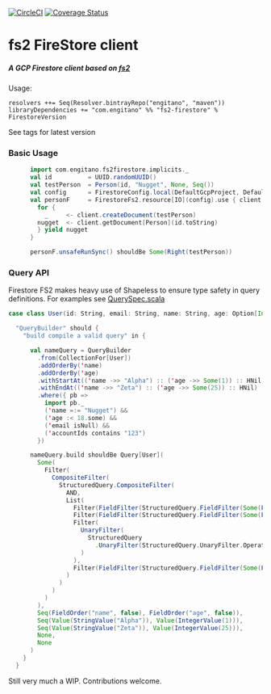 [![CircleCI](https://circleci.com/gh/Engitano/fs2-firestore.svg?style=svg)](https://circleci.com/gh/Engitano/fs2-firestore)
[![Coverage Status](https://coveralls.io/repos/github/Engitano/fs2-firestore/badge.svg)](https://coveralls.io/github/Engitano/fs2-firestore)
# fs2 FireStore client

##### A GCP Firestore client based on [fs2](https://fs2.io/guide.html)


Usage:

```sbtshell
resolvers ++= Seq(Resolver.bintrayRepo("engitano", "maven"))
libraryDependencies += "com.engitano" %% "fs2-firestore" % FirestoreVersion
```
See tags for latest version


### Basic Usage
```scala
      import com.engitano.fs2firestore.implicits._
      val id          = UUID.randomUUID()
      val testPerson  = Person(id, "Nugget", None, Seq())
      val config      = FirestoreConfig.local(DefaultGcpProject, DefaultPubsubPort)
      val personF     = FirestoreFs2.resource[IO](config).use { client =>
        for {
          _     <- client.createDocument(testPerson)
        nugget  <- client.getDocument[Person](id.toString)
        } yield nugget
      }

      personF.unsafeRunSync() shouldBe Some(Right(testPerson))
```

### Query API
Firestore FS2 makes heavy use of Shapeless to ensure type safety in query definitions.
For examples see [QuerySpec.scala](./src/test//scala/com/engitano/fs2firestore/QuerySpec.scala)

```scala
case class User(id: String, email: String, name: String, age: Option[Int], accountIds: Seq[String])

  "QueryBuilder" should {
    "build compile a valid query" in {

      val nameQuery = QueryBuilder
        .from(CollectionFor[User])
        .addOrderBy('name)
        .addOrderBy('age)
        .withStartAt(('name ->> "Alpha") :: ('age ->> Some(1)) :: HNil)
        .withEndAt(('name ->> "Zeta") :: ('age ->> Some(25)) :: HNil)
        .where({ pb =>
          import pb._
          ('name =:= "Nugget") &&
          ('age :< 18.some) &&
          ('email isNull) &&
          ('accountIds contains "123")
        })

      nameQuery.build shouldBe Query[User](
        Some(
          Filter(
            CompositeFilter(
              StructuredQuery.CompositeFilter(
                AND,
                List(
                  Filter(FieldFilter(StructuredQuery.FieldFilter(Some(FieldReference("name")), EQUAL, Some(Value(StringValue("Nugget")))))),
                  Filter(FieldFilter(StructuredQuery.FieldFilter(Some(FieldReference("age")), LESS_THAN, Some(Value(IntegerValue(18)))))),
                  Filter(
                    UnaryFilter(
                      StructuredQuery
                        .UnaryFilter(StructuredQuery.UnaryFilter.Operator.IS_NULL, StructuredQuery.UnaryFilter.OperandType.Field(FieldReference("email")))
                    )
                  ),
                  Filter(FieldFilter(StructuredQuery.FieldFilter(Some(FieldReference("accountIds")), ARRAY_CONTAINS, Some(Value(StringValue("123"))))))
                )
              )
            )
          )
        ),
        Seq(FieldOrder("name", false), FieldOrder("age", false)),
        Seq(Value(StringValue("Alpha")), Value(IntegerValue(1))),
        Seq(Value(StringValue("Zeta")), Value(IntegerValue(25))),
        None,
        None
      )
    }
  }
```

Still very much a WIP. Contributions welcome.
